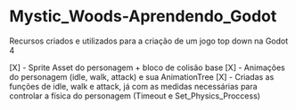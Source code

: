 # Mystic_Woods-Aprendendo_Godot
 Recursos criados e utilizados para a criação de um jogo top down na Godot 4

[X] - Sprite Asset do personagem + bloco de colisão base
[X] - Animações do personagem (idle, walk, attack) e sua AnimationTree
[X] - Criadas as funções de idle, walk e attack, já com as medidas necessárias para controlar a física do personagem (Timeout e Set_Physics_Proccess)
